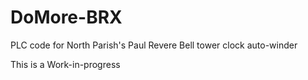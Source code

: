 # DoMore-BRX
PLC code for North Parish's Paul Revere Bell tower clock auto-winder

This is a Work-in-progress

